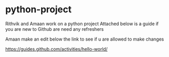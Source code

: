 # python-project
Rithvik and Amaan work on a python project
Attached below is a guide if you are new to Github are need any refreshers

Amaan make an edit below the link to see if u are allowed to make changes

https://guides.github.com/activities/hello-world/
